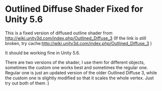 # Outlined Diffuse Shader Fixed for Unity 5.6
This is a fixed version of diffused outline shader from http://wiki.unity3d.com/index.php/Outlined_Diffuse_3
(If the link is still broken, try cache:http://wiki.unity3d.com/index.php/Outlined_Diffuse_3 )

It should be working fine in Unity 5.6.

There are two versions of the shader, I use them for different objects, sometimes the custom one works best and sometimes the regular one.
Regular one is just an updated version of the older Outlined Diffuse 3, while the custom one is slightly modified so that it scales the whole vertex. Just try out both of them :)
